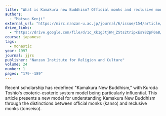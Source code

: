 ```yaml
---
title: "What is Kamakura new Buddhism? Official monks and reclusive monks."
authors:
  - "Matsuo Kenji"
external_url: "https://nirc.nanzan-u.ac.jp/journal/6/issue/154/article/948"
drive_links:
  - "https://drive.google.com/file/d/1c_Xk1gJtjWH_ZSts2tripxEsY82pF0a8/view?usp=sharing"
course: japanese
tags:
  - monastic
year: 1997
journal: jjrs
publisher: "Nanzan Institute for Religion and Culture"
volume: 24
number: 1
pages: "179--189" 
---
```


Recent scholarship has redefined "Kamakura New Buddhism," with Kuroda Toshio's exoteric-esoteric system model being particularly influential. This article presents a new model for understanding Kamakura New Buddhism through the distinctions between official monks (kanso) and reclusive monks (tonseiso).

